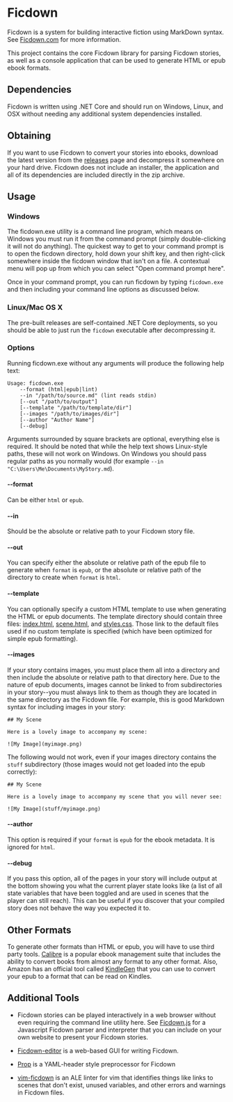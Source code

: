 # Ficdown

Ficdown is a system for building interactive fiction using MarkDown syntax. See [Ficdown.com](http://www.ficdown.com) for more information.

This project contains the core Ficdown library for parsing Ficdown stories, as well as a console application that can be used to generate HTML or epub ebook formats.

## Dependencies

Ficdown is written using .NET Core and should run on Windows, Linux, and OSX without needing any additional system dependencies installed.

## Obtaining

If you want to use Ficdown to convert your stories into ebooks, download the latest version from the [releases](https://github.com/rudism/Ficdown/releases) page and decompress it somewhere on your hard drive. Ficdown does not include an installer, the application and all of its dependencies are included directly in the zip archive.

## Usage

### Windows

The ficdown.exe utility is a command line program, which means on Windows you must run it from the command prompt (simply double-clicking it will not do anything). The quickest way to get to your command prompt is to open the ficdown directory, hold down your shift key, and then right-click somewhere inside the ficdown window that isn't on a file. A contextual menu will pop up from which you can select "Open command prompt here".

Once in your command prompt, you can run ficdown by typing `ficdown.exe` and then including your command line options as discussed below.

### Linux/Mac OS X

The pre-built releases are self-contained .NET Core deployments, so you should be able to just run the `ficdown` executable after decompressing it.

### Options

Running ficdown.exe without any arguments will produce the following help text:

    Usage: ficdown.exe
        --format (html|epub|lint)
        --in "/path/to/source.md" (lint reads stdin)
        [--out "/path/to/output"]
        [--template "/path/to/template/dir"]
        [--images "/path/to/images/dir"]
        [--author "Author Name"]
        [--debug]

Arguments surrounded by square brackets are optional, everything else is required. It should be noted that while the help text shows Linux-style paths, these will not work on Windows. On Windows you should pass regular paths as you normally would (for example `--in "C:\Users\Me\Documents\MyStory.md`).

#### --format

Can be either `html` or `epub`.

#### --in

Should be the absolute or relative path to your Ficdown story file.

#### --out

You can specify either the absolute or relative path of the epub file to generate when `format` is `epub`, or the absolute or relative path of the directory to create when `format` is `html`.

#### --template

You can optionally specify a custom HTML template to use when generating the HTML or epub documents. The template directory should contain three files: [index.html](/Ficdown.Parser/Render/Views/index.html), [scene.html](/Ficdown.Parser/Render/Views/scene.html), and [styles.css](/Ficdown.Parser/Render/Assets/styles.css). Those link to the default files used if no custom template is specified (which have been optimized for simple epub formatting).

#### --images

If your story contains images, you must place them all into a directory and then include the absolute or relative path to that directory here. Due to the nature of epub documents, images cannot be linked to from subdirectories in your story--you must always link to them as though they are located in the same directory as the Ficdown file. For example, this is good Markdown syntax for including images in your story:

    ## My Scene

    Here is a lovely image to accompany my scene:

    ![My Image](myimage.png)

The following would not work, even if your images directory contains the `stuff` subdirectory (those images would not get loaded into the epub correctly):

    ## My Scene

    Here is a lovely image to accompany my scene that you will never see:

    ![My Image](stuff/myimage.png)

#### --author

This option is required if your `format` is `epub` for the ebook metadata. It is ignored for `html`.

#### --debug

If you pass this option, all of the pages in your story will include output at the bottom showing you what the current player state looks like (a list of all state variables that have been toggled and are used in scenes that the player can still reach). This can be useful if you discover that your compiled story does not behave the way you expected it to.

## Other Formats

To generate other formats than HTML or epub, you will have to use third party tools. [Calibre](http://www.calibre-ebook.com) is a popular ebook management suite that includes the ability to convert books from almost any format to any other format. Also, Amazon has an official tool called [KindleGen](http://www.amazon.com/gp/feature.html?docId=1000765211) that you can use to convert your epub to a format that can be read on Kindles.

## Additional Tools

- Ficdown stories can be played interactively in a web browser without even requiring the command line utility here. See [Ficdown.js](https://github.com/rudism/Ficdown.js) for a Javascript Ficdown parser and interpreter that you can include on your own website to present your Ficdown stories.

- [Ficdown-editor](https://byfernanz.github.io/ficdown-editor/) is a web-based GUI for writing Ficdown.

- [Prop](https://github.com/ByFernanz/prop) is a YAML-header style preprocessor for Ficdown

- [vim-ficdown](https://github.com/rudism/vim-ficdown) is an ALE linter for vim that identifies things like links to scenes that don't exist, unused variables, and other errors and warnings in Ficdown files.
